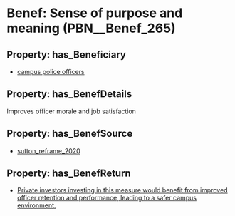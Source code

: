 # Benef: __Sense of purpose and meaning__ (PBN__Benef_265)

## Property: has_Beneficiary

* [campus police officers](../Stakeholder/PBN__Stakeholder_135)

## Property: has_BenefDetails

Improves officer morale and job satisfaction

## Property: has_BenefSource

* [sutton_reframe_2020](../Article/PBN__Article_53)

## Property: has_BenefReturn

* [Private investors investing in this measure would benefit from improved officer retention and performance, leading to a safer campus environment.](../BenefReturn/PBN__BenefReturn_277)

